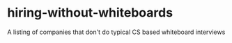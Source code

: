 # hiring-without-whiteboards
A listing of companies that don't do typical CS based whiteboard interviews
